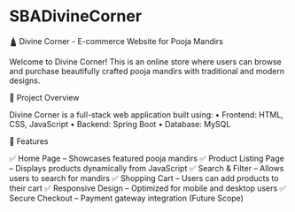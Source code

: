 # SBADivineCorner
🛕 Divine Corner - E-commerce Website for Pooja Mandirs

Welcome to Divine Corner! This is an online store where users can browse and purchase beautifully crafted pooja mandirs with traditional and modern designs.

📌 Project Overview

Divine Corner is a full-stack web application built using:
	•	Frontend: HTML, CSS, JavaScript
	•	Backend: Spring Boot 
	•	Database: MySQL 

🚀 Features

✅ Home Page – Showcases featured pooja mandirs
✅ Product Listing Page – Displays products dynamically from JavaScript
✅ Search & Filter – Allows users to search for mandirs
✅ Shopping Cart – Users can add products to their cart
✅ Responsive Design – Optimized for mobile and desktop users
✅ Secure Checkout – Payment gateway integration (Future Scope)
